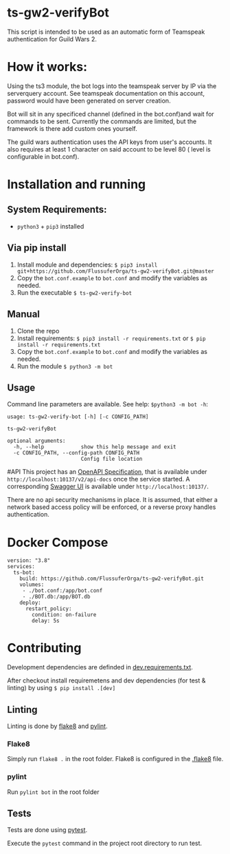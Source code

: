 # ts-gw2-verifyBot
This script is intended to be used as an automatic form of Teamspeak authentication for Guild Wars 2.

# How it works:
Using the ts3 module, the bot logs into the teamspeak server by IP via the serverquery account. See teamspeak documentation on this account, password would have been generated on server creation.

Bot will sit in any specificed channel (defined in the bot.conf)and wait for commands to be sent. Currently the commands are limited, but the framework is there add custom ones yourself.

The guild wars authentication uses the API keys from user's accounts. It also requires at least 1 character on said account to be level 80 ( level is configurable in bot.conf).

# Installation and running
## System Requirements:
- `python3` + `pip3` installed
## Via pip install
1. Install module and dependencies: ``$ pip3 install git+https://github.com/FlussuferOrga/ts-gw2-verifyBot.git@master``
2. Copy the `bot.conf.example` to `bot.conf` and modify the variables as needed.
3. Run the executable ``$ ts-gw2-verify-bot``

## Manual
1. Clone the repo
2. Install requirements: `$ pip3 install -r requirements.txt` or `$ pip install -r requirements.txt`
3. Copy the `bot.conf.example` to `bot.conf` and modify the variables as needed.
4. Run the module `$ python3 -m bot`

## Usage
Command line parameters are available. See help: `$python3 -m bot -h`:
```
usage: ts-gw2-verify-bot [-h] [-c CONFIG_PATH]

ts-gw2-verifyBot

optional arguments:
  -h, --help            show this help message and exit
  -c CONFIG_PATH, --config-path CONFIG_PATH
                        Config file location
```

#API
This project has an [OpenAPI Specification](https://swagger.io/specification/), that is available under `http://localhost:10137/v2/api-docs` once the service started.
A corresponding [Swagger UI](https://swagger.io/tools/swagger-ui/) is available under `http://localhost:10137/`.

There are no api security mechanisms in place. It is assumed, that either a network based access policy will be enforced, or a reverse proxy handles authentication. 

# Docker Compose
```
version: "3.8"
services:
  ts-bot: 
    build: https://github.com/FlussuferOrga/ts-gw2-verifyBot.git
    volumes:
     - ./bot.conf:/app/bot.conf
     - ./BOT.db:/app/BOT.db
    deploy:
      restart_policy:
        condition: on-failure
        delay: 5s
```

# Contributing

Development dependencies are definded in [dev.requirements.txt](dev.requirements.txt).

After checkout install requiremetens and dev dependencies (for test & linting) by using `$ pip install .[dev]`

## Linting
Linting is done by [flake8](https://flake8.pycqa.org/en/latest/) and [pylint](https://pypi.org/project/pylint/).
### Flake8
Simply run `flake8 .` in the root folder.
Flake8 is configured in the [.flake8](.flake8) file.
### pylint
Run `pylint bot` in the root folder

## Tests
Tests are done using [pytest](https://pypi.org/project/pytest/).

Execute the `pytest` command in the project root directory to run test.


